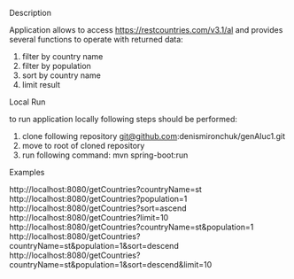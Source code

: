 Description

Application allows to access https://restcountries.com/v3.1/al and provides several functions to operate with returned data:
1) filter by country name
2) filter by population
3) sort by country name
4) limit result

Local Run

to run application locally following steps should be performed:
1) clone following repository git@github.com:denismironchuk/genAIuc1.git
2) move to root of cloned repository
3) run following command: mvn spring-boot:run

Examples

http://localhost:8080/getCountries?countryName=st
http://localhost:8080/getCountries?population=1
http://localhost:8080/getCountries?sort=ascend
http://localhost:8080/getCountries?limit=10
http://localhost:8080/getCountries?countryName=st&population=1
http://localhost:8080/getCountries?countryName=st&population=1&sort=descend
http://localhost:8080/getCountries?countryName=st&population=1&sort=descend&limit=10
